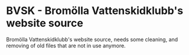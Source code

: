 BVSK - Bromölla Vattenskidklubb's website source
===

Bromölla Vattenskidklubb's website source, needs some cleaning, and removing of old files that are not in use anymore.
